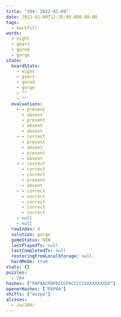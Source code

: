 ```yaml
---
title: "204: 2022-01-09"
date: 2022-01-09T12:35:00.000-08:00
tags:
  - backfill
words:
  - eight
  - gears
  - gored
  - gorge
state:
  boardState:
    - eight
    - gears
    - gored
    - gorge
    - ""
    - ""
  evaluations:
    - - present
      - absent
      - present
      - absent
      - absent
    - - correct
      - present
      - absent
      - present
      - absent
    - - correct
      - correct
      - correct
      - present
      - absent
    - - correct
      - correct
      - correct
      - correct
      - correct
    - null
    - null
  rowIndex: 4
  solution: gorge
  gameStatus: WIN
  lastPlayedTs: null
  lastCompletedTs: null
  restoringFromLocalStorage: null
  hardMode: true
stats: {}
puzzles:
  - 204
hashes: ["PAPAACPAPACCCPACCCCCXXXXXXXXXX"]
openerHashes: ["PAPAA"]
shifts: ["mvzpo"]
aliases:
  - /w/204/
---
```

<!-- more -->

